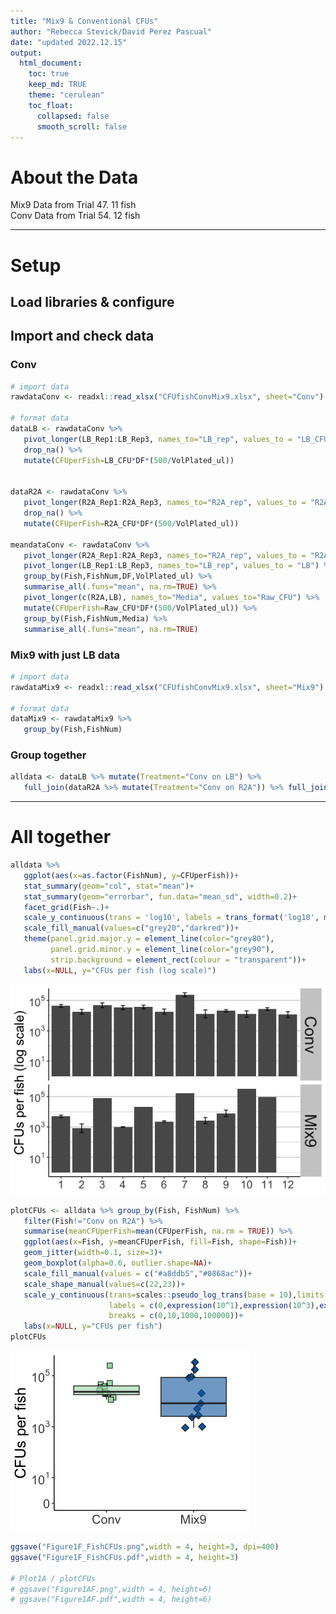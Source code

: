```yaml
---
title: "Mix9 & Conventional CFUs"
author: "Rebecca Stevick/David Perez Pascual"
date: "updated 2022.12.15"
output:
  html_document:
    toc: true
    keep_md: TRUE
    theme: "cerulean"
    toc_float:
      collapsed: false
      smooth_scroll: false
---
```


# About the Data

Mix9 Data from Trial 47. 11 fish  
Conv Data from Trial 54. 12 fish

------------------------------------------------------------------------

# Setup

## Load libraries & configure



## Import and check data

### Conv


```r
# import data
rawdataConv <- readxl::read_xlsx("CFUfishConvMix9.xlsx", sheet="Conv")

# format data
dataLB <- rawdataConv %>%
   pivot_longer(LB_Rep1:LB_Rep3, names_to="LB_rep", values_to = "LB_CFU") %>%
   drop_na() %>%
   mutate(CFUperFish=LB_CFU*DF*(500/VolPlated_ul))


dataR2A <- rawdataConv %>%
   pivot_longer(R2A_Rep1:R2A_Rep3, names_to="R2A_rep", values_to = "R2A_CFU") %>%
   drop_na() %>%
   mutate(CFUperFish=R2A_CFU*DF*(500/VolPlated_ul))

meandataConv <- rawdataConv %>%
   pivot_longer(R2A_Rep1:R2A_Rep3, names_to="R2A_rep", values_to = "R2A") %>%
   pivot_longer(LB_Rep1:LB_Rep3, names_to="LB_rep", values_to = "LB") %>%
   group_by(Fish,FishNum,DF,VolPlated_ul) %>%
   summarise_all(.funs="mean", na.rm=TRUE) %>%
   pivot_longer(c(R2A,LB), names_to="Media", values_to="Raw_CFU") %>%
   mutate(CFUperFish=Raw_CFU*DF*(500/VolPlated_ul)) %>%
   group_by(Fish,FishNum,Media) %>%
   summarise_all(.funs="mean", na.rm=TRUE)
```

### Mix9 with just LB data


```r
# import data
rawdataMix9 <- readxl::read_xlsx("CFUfishConvMix9.xlsx", sheet="Mix9")

# format data
dataMix9 <- rawdataMix9 %>%
   group_by(Fish,FishNum)
```


### Group together


```r
alldata <- dataLB %>% mutate(Treatment="Conv on LB") %>%
   full_join(dataR2A %>% mutate(Treatment="Conv on R2A")) %>% full_join(dataMix9)
```


------------------------------------------------------------------------

# All together


```r
alldata %>%
   ggplot(aes(x=as.factor(FishNum), y=CFUperFish))+
   stat_summary(geom="col", stat="mean")+
   stat_summary(geom="errorbar", fun.data="mean_sd", width=0.2)+
   facet_grid(Fish~.)+
   scale_y_continuous(trans = 'log10', labels = trans_format('log10', math_format(10^.x)))+
   scale_fill_manual(values=c("grey20","darkred"))+
   theme(panel.grid.major.y = element_line(color="grey80"),
         panel.grid.minor.y = element_line(color="grey90"),
         strip.background = element_rect(colour = "transparent"))+
   labs(x=NULL, y="CFUs per fish (log scale)")
```

![](Mix9Conv_fishCFUs_files/figure-html/cfustotalall-1.png)<!-- -->



```r
plotCFUs <- alldata %>% group_by(Fish, FishNum) %>%
   filter(Fish!="Conv on R2A") %>%
   summarise(meanCFUperFish=mean(CFUperFish, na.rm = TRUE)) %>%
   ggplot(aes(x=Fish, y=meanCFUperFish, fill=Fish, shape=Fish))+
   geom_jitter(width=0.1, size=3)+
   geom_boxplot(alpha=0.6, outlier.shape=NA)+
   scale_fill_manual(values = c("#a8ddb5","#0868ac"))+
   scale_shape_manual(values=c(22,23))+
   scale_y_continuous(trans=scales::pseudo_log_trans(base = 10),limits = c(0,NA),
                      labels = c(0,expression(10^1),expression(10^3),expression(10^5)),
                      breaks = c(0,10,1000,100000))+
   labs(x=NULL, y="CFUs per fish")
plotCFUs
```

![](Mix9Conv_fishCFUs_files/figure-html/cfuscontrol-1.png)<!-- -->

```r
ggsave("Figure1F_FishCFUs.png",width = 4, height=3, dpi=400)
ggsave("Figure1F_FishCFUs.pdf",width = 4, height=3)

# Plot1A / plotCFUs
# ggsave("Figure1AF.png",width = 4, height=6)
# ggsave("Figure1AF.pdf",width = 4, height=6)
```
